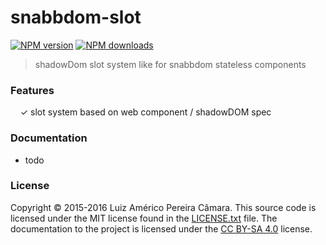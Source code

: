 # snabbdom-slot

[![NPM version](http://img.shields.io/npm/v/generator-javascript.svg?style=flat-square)](https://www.npmjs.com/package/snabbdom-slot)
[![NPM downloads](http://img.shields.io/npm/dm/generator-javascript.svg?style=flat-square)](https://www.npmjs.com/package/snabbdom-slot)

> shadowDom slot system like for snabbdom stateless components


### Features

&nbsp; &nbsp; ✓ slot system based on web component / shadowDOM spec


### Documentation

* todo

### License

Copyright © 2015-2016 Luiz Américo Pereira Câmara. This source code is licensed under the MIT license found in
the [LICENSE.txt](https://github.com/kriasoft/react-starter-kit/blob/master/LICENSE.txt) file.
The documentation to the project is licensed under the [CC BY-SA 4.0](http://creativecommons.org/licenses/by-sa/4.0/)
license.


